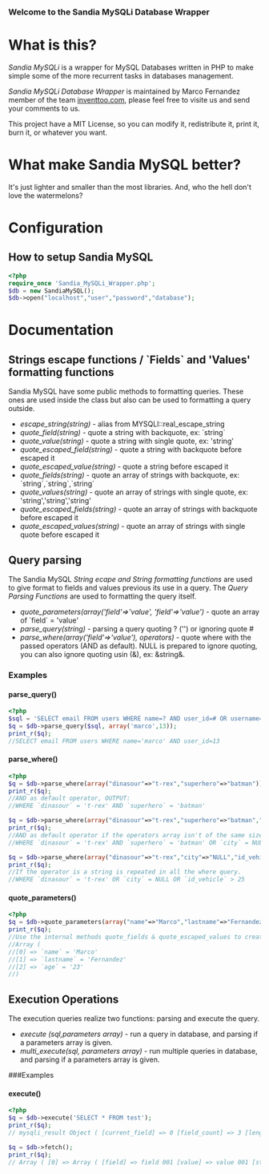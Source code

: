### Welcome to the Sandia MySQLi Database Wrapper 

# What is this?
*Sandia MySQLi* is a wrapper for MySQL Databases written in PHP to make simple some of the more recurrent tasks in databases management.

*Sandia MySQLi Database Wrapper* is maintained by Marco Fernandez member of the team [inventtoo.com](http://inventtoo.com), please feel free to visite us and send your comments to us.

This project have a MIT License, so you can modify it, redistribute it, print it, burn it, or whatever you want.

# What make Sandia MySQL better?
It's just lighter and smaller than the most libraries. And, who the hell don't love the watermelons?

# Configuration

## How to setup Sandia MySQL

```php
<?php
require_once 'Sandia_MySQLi_Wrapper.php';
$db = new SandiaMySQL();
$db->open("localhost","user","password","database");
```

# Documentation

## Strings escape functions / \`Fields\` and 'Values' formatting functions

Sandia MySQL have some public methods to formatting queries. These ones are used inside the class but also can be used to formatting a query outside.

* *escape_string(string)* - alias from MYSQLI::real_escape_string
* *quote_field(string)* - quote a string with backquote, ex: \`string\`
* *quote_value(string)* - quote a string with single quote, ex: 'string'
* *quote_escaped_field(string)* - quote a string with backquote before escaped it
* *quote_escaped_value(string)* - quote a string before escaped it
* *quote_fields(string)* - quote an array of strings with backquote, ex: \`string\`,\`string\`,\`string\`
* *quote_values(string)* - quote an array of strings with single quote, ex: 'string','string','string'
* *quote_escaped_fields(string)* - quote an array of strings with backquote before escaped it
* *quote_escaped_values(string)* - quote an array of strings with single quote before escaped it
 
## Query parsing

The Sandia MySQL *String ecape and String formatting functions* are used to give format to fields and values previous its use in a query. The *Query Parsing Functions* are used to formatting the query itself.

* *quote_parameters(array('field'=>'value', 'field'=>'value')* - quote an array of \`field\` = 'value'
* *parse_query(string)* - parsing a query quoting ? ('') or ignoring quote #
* *parse_where(array('field'=>'value'), operators)* - quote where with the passed operators (AND as default). NULL is prepared to ignore quoting, you can also ignore quoting usin (&), ex: &string&.

### Examples

#### parse_query()
```php
<?php
$sql = 'SELECT email FROM users WHERE name=? AND user_id=# OR username=?';
$q = $db->parse_query($sql, array('marco',13));
print_r($q);
//SELECT email FROM users WHERE name='marco' AND user_id=13
```

#### parse_where()
```php
<?php
$q = $db->parse_where(array("dinasour"=>"t-rex","superhero"=>"batman"));
print_r($q);
//AND as default operator, OUTPUT:
//WHERE `dinasour` = 't-rex' AND `superhero` = 'batman' 

$q = $db->parse_where(array("dinasour"=>"t-rex","superhero"=>"batman","city"=>"NULL","id_vehicle"=>"&25&","lake"=>"like %bravo%"),array("AND","OR"));
print_r($q);
//AND as default operator if the operators array isn't of the same size, OUTPUT:
//WHERE `dinasour` = 't-rex' AND `superhero` = 'batman' OR `city` = NULL AND `id_vehicle` = 25 AND `lake` like '%bravo%'

$q = $db->parse_where(array("dinasour"=>"t-rex","city"=>"NULL","id_vehicle"=>"> &25&"),"OR");
print_r($q);
//If the operator is a string is repeated in all the where query.
//WHERE `dinasour` = 't-rex' OR `city` = NULL OR `id_vehicle` > 25
```

#### quote_parameters()
```php
<?php
$q = $db->quote_parameters(array("name"=>"Marco","lastname"=>"Fernandez","age"=>23));
print_r($q);
//Use the internal methods quote_fields & quote_escaped_values to create an array of quoted parameters
//Array ( 
//[0] => `name` = 'Marco' 
//[1] => `lastname` = 'Fernandez' 
//[2] => `age` = '23' 
//)
```

## Execution Operations

The execution queries realize two functions: parsing and execute the query. 

* *execute (sql,parameters array)* - run a query in database, and parsing if a parameters array is given.
* *multi_execute(sql, parameters array)* - run multiple queries in database, and parsing if a parameters array is given.

###Examples

#### execute()
```php
<?php
$q = $db->execute('SELECT * FROM test');
print_r($q);
// mysqli_result Object ( [current_field] => 0 [field_count] => 3 [lengths] => [num_rows] => 1 [type] => 0 ) 

$q = $db->fetch();
print_r($q);
// Array ( [0] => Array ( [field] => field 001 [value] => value 001 [status] => 1 ) )
````


